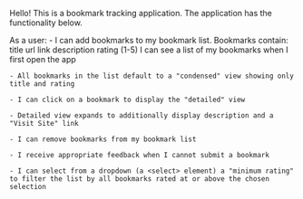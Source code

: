 Hello! 
This is a bookmark tracking application. The application has the functionality below.

As a user:
    - I can add bookmarks to my bookmark list. Bookmarks contain:
        title
        url link
        description
        rating (1-5)
        I can see a list of my bookmarks when I first open the app

    - All bookmarks in the list default to a "condensed" view showing only title and rating

    - I can click on a bookmark to display the "detailed" view

    - Detailed view expands to additionally display description and a "Visit Site" link

    - I can remove bookmarks from my bookmark list

    - I receive appropriate feedback when I cannot submit a bookmark

    - I can select from a dropdown (a <select> element) a "minimum rating" to filter the list by all bookmarks rated at or above the chosen selection

